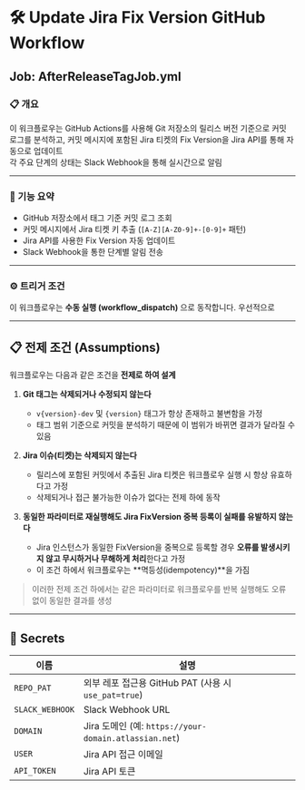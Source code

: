 
# 🛠️ Update Jira Fix Version GitHub Workflow


## Job: AfterReleaseTagJob.yml


### 📋 개요

이 워크플로우는 GitHub Actions를 사용해 Git 저장소의 릴리스 버전 기준으로 커밋 로그를 분석하고, 커밋 메시지에 포함된 Jira 티켓의 Fix Version을 Jira API를 통해 자동으로 업데이트  
각 주요 단계의 상태는 Slack Webhook을 통해 실시간으로 알림

---

### 🚀 기능 요약

- GitHub 저장소에서 태그 기준 커밋 로그 조회
- 커밋 메시지에서 Jira 티켓 키 추출 (`[A-Z][A-Z0-9]+-[0-9]+` 패턴)
- Jira API를 사용한 Fix Version 자동 업데이트
- Slack Webhook을 통한 단계별 알림 전송

---

### ⚙️ 트리거 조건

이 워크플로우는 **수동 실행 (workflow_dispatch)** 으로 동작합니다.
우선적으로 


---

## 📋 전제 조건 (Assumptions)

워크플로우는 다음과 같은 조건을 **전제로 하여 설계**

1. **Git 태그는 삭제되거나 수정되지 않는다**
   - `v{version}-dev` 및 `{version}` 태그가 항상 존재하고 불변함을 가정
   - 태그 범위 기준으로 커밋을 분석하기 때문에 이 범위가 바뀌면 결과가 달라질 수 있음

2. **Jira 이슈(티켓)는 삭제되지 않는다**
   - 릴리스에 포함된 커밋에서 추출된 Jira 티켓은 워크플로우 실행 시 항상 유효하다고 가정
   - 삭제되거나 접근 불가능한 이슈가 없다는 전제 하에 동작

3. **동일한 파라미터로 재실행해도 Jira FixVersion 중복 등록이 실패를 유발하지 않는다**
   - Jira 인스턴스가 동일한 FixVersion을 중복으로 등록할 경우 **오류를 발생시키지 않고 무시하거나 무해하게 처리**한다고 가정
   - 이 조건 하에서 워크플로우는 **멱등성(idempotency)**을 가짐

> 이러한 전제 조건 하에서는 같은 파라미터로 워크플로우를 반복 실행해도 오류 없이 동일한 결과를 생성


---

## 🔐 Secrets

| 이름 | 설명 |
|------|------|
| `REPO_PAT` | 외부 레포 접근용 GitHub PAT (사용 시 `use_pat=true`) |
| `SLACK_WEBHOOK` | Slack Webhook URL |
| `DOMAIN` | Jira 도메인 (예: `https://your-domain.atlassian.net`) |
| `USER` | Jira API 접근 이메일 |
| `API_TOKEN` | Jira API 토큰 |
